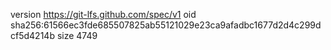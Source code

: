 version https://git-lfs.github.com/spec/v1
oid sha256:61566ec3fde685507825ab55121029e23ca9afadbc1677d2d4c299dcf5d4214b
size 4749
